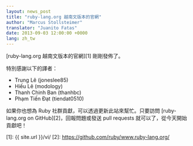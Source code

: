 ```yaml
---
layout: news_post
title: "ruby-lang.org 越南文版本的官網"
author: "Marcus Stollsteimer"
translator: "Juanito Fatas"
date: 2013-09-03 12:00:00 +0000
lang: zh_tw
---
```


[ruby-lang.org 越南文版本的官網][1] 剛剛發佈了。

特別感謝以下的譯者：

 * Trung Lê (joneslee85)
 * Hiếu Lê (modology)
 * Thanh Chinh Ban (thanhbc)
 * Phạm Tiến Đạt (tiendat0510)

如果你也想為 Ruby 社群貢獻，可以透過更新此站來幫忙。只要訪問 [ruby-lang.org on GitHub][2]，回報問題或發送 pull requests 就可以了，從今天開始貢獻吧！

[1]: {{ site.url }}/vi/
[2]: https://github.com/ruby/www.ruby-lang.org/
